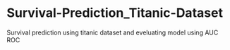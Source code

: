 # Survival-Prediction_Titanic-Dataset
Survival prediction using titanic dataset and eveluating model using AUC ROC 
